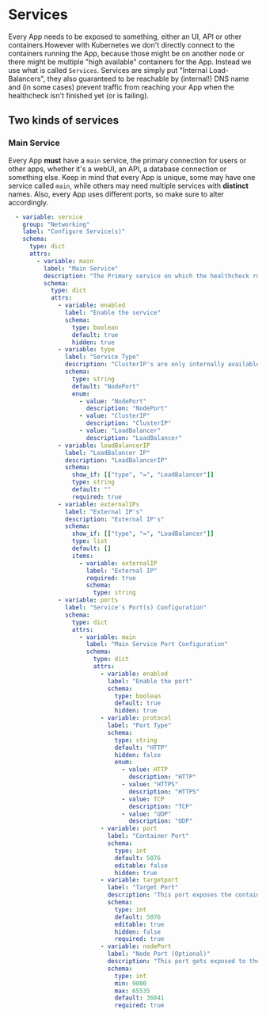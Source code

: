 # Services

Every App needs to be exposed to something, either an UI, API or other containers.However with Kubernetes we don't directly connect to the containers running the App, because those might be on another node or there might be multiple "high available" containers for the App. Instead we use what is called `Services`. Services are simply put "Internal Load-Balancers", they also guaranteed to be reachable by (internal!) DNS name and (in some cases) prevent traffic from reaching your App when the healthcheck isn't finished yet (or is failing).

## Two kinds of services

### Main Service

Every App **must** have a `main` service, the primary connection for users or other apps, whether it's a webUI, an API, a database connection or something else. Keep in mind that every App is unique, some may have one service called `main`, while others may need multiple services with **distinct** names. Also, every App uses different ports, so make sure to alter accordingly.

```yaml
  - variable: service
    group: "Networking"
    label: "Configure Service(s)"
    schema:
      type: dict
      attrs:
        - variable: main
          label: "Main Service"
          description: "The Primary service on which the healthcheck runs, often the webUI"
          schema:
            type: dict
            attrs:
              - variable: enabled
                label: "Enable the service"
                schema:
                  type: boolean
                  default: true
                  hidden: true
              - variable: type
                label: "Service Type"
                description: "ClusterIP's are only internally available, nodePorts expose the container to the host node System, Loadbalancer exposes the service using the system loadbalancer"
                schema:
                  type: string
                  default: "NodePort"
                  enum:
                    - value: "NodePort"
                      description: "NodePort"
                    - value: "ClusterIP"
                      description: "ClusterIP"
                    - value: "LoadBalancer"
                      description: "LoadBalancer"
              - variable: loadBalancerIP
                label: "LoadBalancer IP"
                description: "LoadBalancerIP"
                schema:
                  show_if: [["type", "=", "LoadBalancer"]]
                  type: string
                  default: ""
                  required: true
              - variable: externalIPs
                label: "External IP's"
                description: "External IP's"
                schema:
                  show_if: [["type", "=", "LoadBalancer"]]
                  type: list
                  default: []
                  items:
                    - variable: externalIP
                      label: "External IP"
                      required: true
                      schema:
                        type: string
              - variable: ports
                label: "Service's Port(s) Configuration"
                schema:
                  type: dict
                  attrs:
                    - variable: main
                      label: "Main Service Port Configuration"
                      schema:
                        type: dict
                        attrs:
                          - variable: enabled
                            label: "Enable the port"
                            schema:
                              type: boolean
                              default: true
                              hidden: true
                          - variable: protocol
                            label: "Port Type"
                            schema:
                              type: string
                              default: "HTTP"
                              hidden: false
                              enum:
                                - value: HTTP
                                  description: "HTTP"
                                - value: "HTTPS"
                                  description: "HTTPS"
                                - value: TCP
                                  description: "TCP"
                                - value: "UDP"
                                  description: "UDP"
                          - variable: port
                            label: "Container Port"
                            schema:
                              type: int
                              default: 5076
                              editable: false
                              hidden: true
                          - variable: targetport
                            label: "Target Port"
                            description: "This port exposes the container port on the service"
                            schema:
                              type: int
                              default: 5076
                              editable: true
                              hidden: false
                              required: true
                          - variable: nodePort
                            label: "Node Port (Optional)"
                            description: "This port gets exposed to the node. Only considered when service type is NodePort"
                            schema:
                              type: int
                              min: 9000
                              max: 65535
                              default: 36041
                              required: true
```
